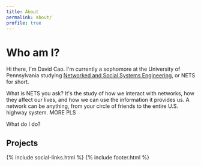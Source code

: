```yaml
---
title: About
permalink: about/
profile: true
---
```


# Who am I?
Hi there, I'm David Cao. I'm currently a sophomore at the University of Pennsylvania studying [Networked and Social Systems Engineering](http://www.nets.upenn.edu/), or NETS for short. 

What is NETS you ask? It's the study of how we interact with networks, how they affect our lives, and how we can use the information it provides us. A network can be anything, from your circle of friends to the entire U.S. highway system. MORE PLS 

What do I do?

## Projects

{% include social-links.html %}
{% include footer.html %}